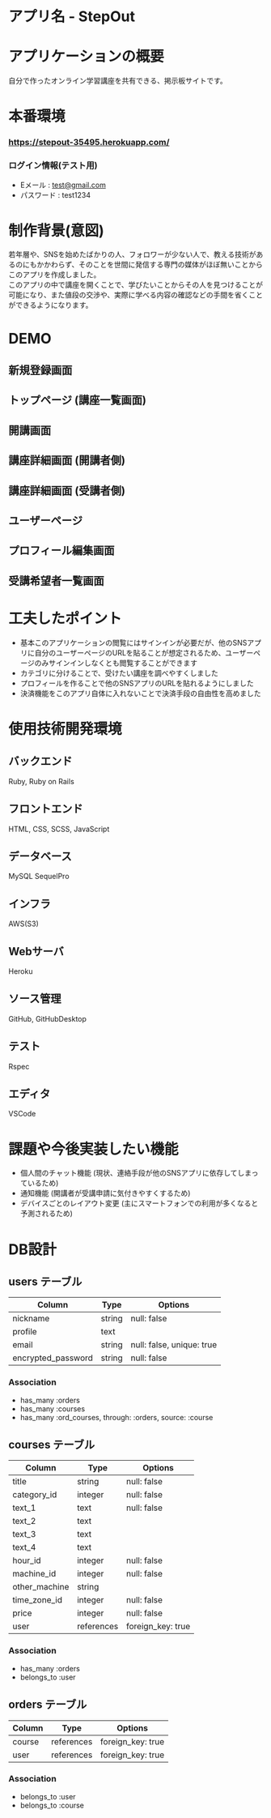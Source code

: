 # アプリ名 - StepOut

# アプリケーションの概要
自分で作ったオンライン学習講座を共有できる、掲示板サイトです。

# 本番環境
### https://stepout-35495.herokuapp.com/
### ログイン情報(テスト用)
- Eメール : test@gmail.com
- パスワード : test1234 

# 制作背景(意図)
 若年層や、SNSを始めたばかりの人、フォロワーが少ない人で、教える技術があるのにもかかわらず、そのことを世間に発信する専門の媒体がほぼ無いことからこのアプリを作成しました。  
 このアプリの中で講座を開くことで、学びたいことからその人を見つけることが可能になり、また値段の交渉や、実際に学べる内容の確認などの手間を省くことができるようになります。

# DEMO
## 新規登録画面
## トップページ (講座一覧画面)
## 開講画面
## 講座詳細画面 (開講者側)
## 講座詳細画面 (受講者側)
## ユーザーページ
## プロフィール編集画面
## 受講希望者一覧画面

# 工夫したポイント
- 基本このアプリケーションの閲覧にはサインインが必要だが、他のSNSアプリに自分のユーザーページのURLを貼ることが想定されるため、ユーザーページのみサインインしなくとも閲覧することができます
- カテゴリに分けることで、受けたい講座を調べやすくしました
- プロフィールを作ることで他のSNSアプリのURLを貼れるようにしました
- 決済機能をこのアプリ自体に入れないことで決済手段の自由性を高めました

# 使用技術開発環境
## バックエンド
Ruby, Ruby on Rails
## フロントエンド
HTML, CSS, SCSS, JavaScript
## データベース
MySQL SequelPro
## インフラ
AWS(S3)
## Webサーバ
Heroku
## ソース管理
GitHub, GitHubDesktop
## テスト
Rspec
## エディタ
VSCode

# 課題や今後実装したい機能
- 個人間のチャット機能 (現状、連絡手段が他のSNSアプリに依存してしまっているため)
- 通知機能 (開講者が受講申請に気付きやすくするため)
- デバイスごとのレイアウト変更 (主にスマートフォンでの利用が多くなると予測されるため)

# DB設計

## users テーブル

| Column             | Type    | Options                   |
| ------------------ | ------- | ------------------------- |
| nickname           | string  | null: false               |
| profile            | text    |                           |
| email              | string  | null: false, unique: true |
| encrypted_password | string  | null: false               |


### Association

- has_many :orders
- has_many :courses
- has_many :ord_courses, through: :orders, source: :course

## courses テーブル

| Column        | Type       | Options           |
| ------------- | ---------- | ----------------- |
| title         | string     | null: false       |
| category_id   | integer    | null: false       |
| text_1        | text       | null: false       |
| text_2        | text       |                   |
| text_3        | text       |                   |
| text_4        | text       |                   |
| hour_id       | integer    | null: false       |
| machine_id    | integer    | null: false       |
| other_machine | string     |                   |
| time_zone_id  | integer    | null: false       |
| price         | integer    | null: false       |
| user          | references | foreign_key: true |

### Association

- has_many :orders
- belongs_to :user

## orders テーブル

| Column     | Type       | Options           |
| ---------- | ---------- | ----------------- |
| course     | references | foreign_key: true |
| user       | references | foreign_key: true |

### Association

- belongs_to :user
- belongs_to :course


